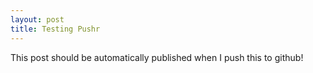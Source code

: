 ```yaml
---
layout: post
title: Testing Pushr
---
```


This post should be automatically published when I push this to github!